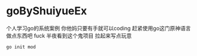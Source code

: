 # goByShuiyueEx
个人学习go的系统案例
你他妈只要有手就可以coding
赶紧使用go这门原神语言做点东西吧
 fuck 半夜看到这个鬼项目 拉起来写点玩意
```
go init mod 
```